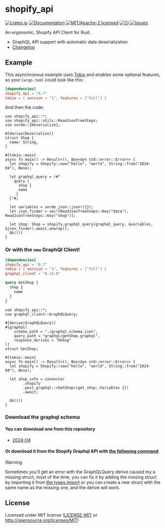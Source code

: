 # shopify_api

[![crates.io](https://img.shields.io/crates/v/shopify_api.svg)](https://crates.io/crates/shopify_api)
[![Documentation](https://docs.rs/shopify_api/badge.svg)](https://docs.rs/shopify_api)
[![MIT/Apache-2 licensed](https://img.shields.io/crates/l/shopify_api.svg)](./LICENSE.txt)
[![CI](https://github.com/0xtlt/shopify_api/actions/workflows/ci.yml/badge.svg)](https://github.com/0xtlt/shopify_api/actions/workflows/ci.yml)
[![Issues](https://img.shields.io/github/issues/0xtlt/shopify_api)](https://img.shields.io/github/issues/0xtlt/shopify_api)

An ergonomic, Shopify API Client for Rust.

- GraphQL API support with automatic data deserialization
- [Changelog](CHANGELOG.md)

## Example

This asynchronous example uses [Tokio](https://tokio.rs) and enables some
optional features, so your `Cargo.toml` could look like this:

```toml
[dependencies]
shopify_api = "0.7"
tokio = { version = "1", features = ["full"] }
```

And then the code:

```rust,no_run
use shopify_api::*;
use shopify_api::utils::ReadJsonTreeSteps;
use serde::{Deserialize};

#[derive(Deserialize)]
struct Shop {
  name: String,
}

#[tokio::main]
async fn main() -> Result<(), Box<dyn std::error::Error>> {
  let shopify = Shopify::new("hello", "world", String::from("2024-04"), None);

  let graphql_query = r#"
    query {
      shop {
      name
     }
  }"#;

  let variables = serde_json::json!({});
  let json_finder = vec![ReadJsonTreeSteps::Key("data"), ReadJsonTreeSteps::Key("shop")];

  let shop: Shop = shopify.graphql_query(graphql_query, &variables, &json_finder).await.unwrap();
  Ok(())
}
```

### Or with the `new` GraphQl Client!

```toml
[dependencies]
shopify_api = "0.7"
tokio = { version = "1", features = ["full"] }
graphql_client = "0.14.0"
```

```graphql
query GetShop {
  shop {
    name
  }
}
```

```rust,no_run
use shopify_api::*;
use graphql_client::GraphQLQuery;

#[derive(GraphQLQuery)]
#[graphql(
    schema_path = "./graphql.schema.json",
    query_path = "graphql/getShop.graphql",
    response_derives = "Debug"
)]
struct GetShop;

#[tokio::main]
async fn main() -> Result<(), Box<dyn std::error::Error>> {
  let shopify = Shopify::new("hello", "world", String::from("2024-04"), None);

  let shop_info = connector
        .shopify
        .post_graphql::<GetShop>(get_shop::Variables {})
        .await;

  Ok(())
}
```

### Download the graphql schema

#### You can download one from this repository

- [2024-04](./schemas/2024-04.json)

#### Or download it from the Shopify Graphql API with [the following command](./schema_dl.graphql)

> [!WARNING]
> Sometimes you'll get an error with the GraphQLQuery derive caused my a missing struct, most of the time, you can fix it by adding the missing struct by importing it from [the types import](./src/graphql/types.rs) or you can create a new struct with the same name as the missing one, and the derive will work.

## License

Licensed under MIT license ([LICENSE-MIT](LICENSE-MIT) or <http://opensource.org/licenses/MIT>)
